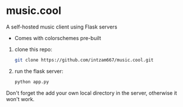 # music.cool
A self-hosted music client using Flask servers

- Comes with colorschemes pre-built

1. clone this repo: <br>

   ```bash
   git clone https://github.com/intzam667/music.cool.git

1. run the flask server: <br>

   ```bash
   python app.py

Don't forget the add your own local directory in the server, otherwise it won't work.

